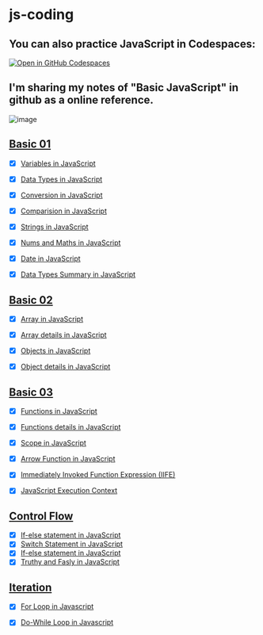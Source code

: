 # js-coding
## You can also practice JavaScript in Codespaces: 
[![Open in GitHub Codespaces](https://github.com/codespaces/badge.svg)](https://codespaces.new/whoami-anoint/js-coding)

 ## I'm sharing my notes of "Basic JavaScript" in github as a online reference. 
 ![image](https://github.com/whoami-anoint/js-coding/assets/72187543/bb33a587-4775-4ead-8d1b-25b72a9cba80)

## <a href = "01_basic">Basic 01</a>
- [X] <a href = "01_basic/01_variables.js">Variables in JavaScript</a>
- [X] <a href = "01_basic/02_datatypes.js">Data Types in JavaScript</a>
- [X] <a href = "01_basic/03_conversion.js">Conversion in JavaScript</a>
- [X] <a href = "01_basic/04_comparision.js">Comparision in JavaScript</a>
- [X] <a href = "01_basic/05_strings.js">Strings in JavaScript</a>
- [X] <a href = "01_basic/06_nums_and_maths.js">Nums and Maths in JavaScript</a>
- [X] <a href = "01_basic/07_dateInJs.js">Date in JavaScript</a>
- [X] <a href = "01_basic/datatypes_summary.js">Data Types Summary in JavaScript</a>


## <a href = "02_basic">Basic 02</a>
- [X] <a href = "02_basic/01_array.js">Array in JavaScript</a>
- [X] <a href = "02_basic/02_array.js">Array details in JavaScript</a>
- [X] <a href = "02_basic/03_objects.js">Objects in JavaScript</a>
- [X] <a href = "02_basic/04_objects.js">Object details in JavaScript</a>


 ## <a href = "03_basic">Basic 03</a>
- [X] <a href = "03_basic/01_functions.js">Functions in JavaScript</a>
- [X] <a href = "03_basic/02_functions.js">Functions details in JavaScript</a>
- [X] <a href = "03_basic/03_scopes.js">Scope in JavaScript</a>
- [X] <a href = "03_basic/04_arrow.js">Arrow Function in JavaScript</a>
- [X] <a href = "03_basic/05_iife.js">Immediately Invoked Function Expression (IIFE)</a>
- [X] <a href = "03_basic/06_js_execution_context.md">JavaScript Execution Context</a>

 
## <a href = "04_controlFlow">Control Flow</a>
- [X] <a href = "04_controlFlow/one.js">If-else statement in JavaScript</a>
- [X] <a href = "04_controlFlow/switch.js">Switch Statement in JavaScript</a>
- [X] <a href = "04_controlFlow/one.js">If-else statement in JavaScript</a>
- [X] <a href = "04_controlFlow/truthy.js">Truthy and Fasly in JavaScript</a>

## <a href = "05_iteration">Iteration</a>
- [X] <a href = "05_iteration/one.js">For Loop in Javascript</a>
- [X] <a href = "05_iteration/two.js">Do-While Loop in Javascript</a>


